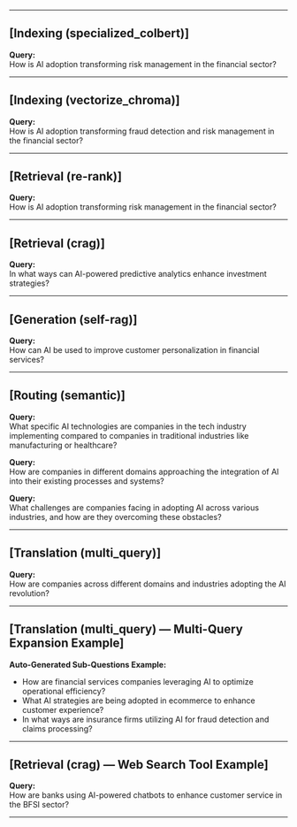 
---

## [Indexing (specialized_colbert)]

**Query:**  
How is AI adoption transforming risk management in the financial sector?  

---

## [Indexing (vectorize_chroma)]

**Query:**  
How is AI adoption transforming fraud detection and risk management in the financial sector?  

---

## [Retrieval (re-rank)]

**Query:**  
How is AI adoption transforming risk management in the financial sector?  

---

## [Retrieval (crag)]

**Query:**  
In what ways can AI-powered predictive analytics enhance investment strategies?  

---

## [Generation (self-rag)]

**Query:**  
How can AI be used to improve customer personalization in financial services?  

---

## [Routing (semantic)]

**Query:**  
What specific AI technologies are companies in the tech industry implementing compared to companies in traditional industries like manufacturing or healthcare?  

**Query:**  
How are companies in different domains approaching the integration of AI into their existing processes and systems?  

**Query:**  
What challenges are companies facing in adopting AI across various industries, and how are they overcoming these obstacles?  

---

## [Translation (multi_query)]

**Query:**  
How are companies across different domains and industries adopting the AI revolution?  

---

## [Translation (multi_query) — Multi-Query Expansion Example]

**Auto-Generated Sub-Questions Example:**  
- How are financial services companies leveraging AI to optimize operational efficiency?
- What AI strategies are being adopted in ecommerce to enhance customer experience?
- In what ways are insurance firms utilizing AI for fraud detection and claims processing?


---

## [Retrieval (crag) — Web Search Tool Example]

**Query:**  
How are banks using AI-powered chatbots to enhance customer service in the BFSI sector?  

---

